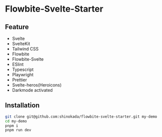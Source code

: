 # Flowbite-Svelte-Starter

## Feature

- Svelte
- SvelteKit
- Tailwind CSS
- Flowbite
- Flowbite-Svelte
- ESlint
- Typescript
- Playwright
- Prettier
- Svelte-heros(Heroicons)
- Darkmode activated

## Installation

```sh
git clone git@github.com:shinokada/flowbite-svelte-starter.git my-demo
cd my-demo
pnpm i
pnpm run dev
```
